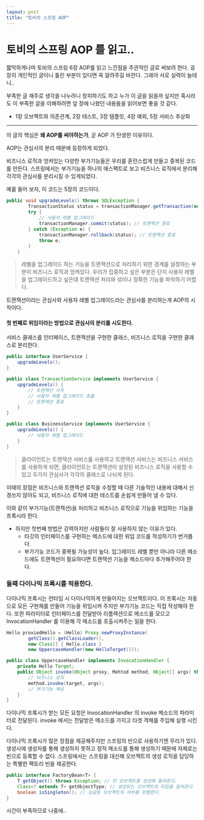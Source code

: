 ```yaml
---
layout: post
title: "토비의 스프링 AOP"
---
```


# 토비의 스프링 AOP 를 읽고..

짧막하게나마 토비의 스프링 6장 AOP를 읽고 느낀점을 주관적인 글로 써보려 한다. 굉장히 개인적인 글이니 틀린 부분이 있다면 꼭 알려주길 바란다. 그래야 서로 실력이 늘테니.. 

부족한 글 재주로 생각을 나누려니 창피하기도 하고 누가 이 글을 읽을까 싶지만 혹시라도 이 부족한 글을 이해하려면 앞 장에 나왔던 내용들을 읽어보면 좋을 것 같다. 

- 1장 오브젝트와 의존관계, 2장 테스트, 3장 템플릿, 4장 예외, 5장 서비스 추상화

---

이 글의 핵심은 **왜 AOP를 써야하는가**, 곧 AOP 가 탄생한 이유이다.

AOP는 관심사의 분리 때문에 등장하게 되었다. 

비즈니스 로직과 엉켜있는 다양한 부가기능들은 우리를 혼란스럽게 만들고 중복된 코드를 만든다. 
스프링에서는 부가기능을 하나의 애스팩트로 보고 비즈니스 로직에서 분리해 각각의 관심사를 분리시킬 수 있게되었다.

예를 들어 보자, 이 코드는 5장의 코드이다.
```java
public void upgradeLevels() throws SQLException {
        TransactionStatus status = transactionManager.getTransaction(new DefaultTransactionDefinition()); // 트랜잭션 시작
        try {
            // 사용자 레벨 업그레이드
            transactionManager.commit(status); // 트랜잭션 종료
        } catch (Exception e) {
            transactionManager.rollback(status); // 트랜잭션 종료
            throw e;
        }
    }
```  

> 레벨을 업그레이드 하는 기능을 트랜잭션으로 처리하기 위한 경계를 설정하는 부분이 비즈니스 로직과 엉켜있다.
우리가 집중하고 싶은 부분은 단지 사용자 레벨을 업그레이드하고 싶은데 트랜잭션 처리와 섞이니 정확한 기능을 파악하기 어렵다.

트랜잭션이라는 관심사와 사용자 레벨 업그레이드라는 관심사를 분리하는게 AOP의 시작이다.

#### 첫 번째로 위임이라는 방법으로 관심사의 분리를 시도한다. 
서비스 클래스를 인터페이스,
트랜잭션을 구현한 클래스, 비즈니스 로직을 구현한 클래스로 분리한다.

```java
public interface UserService {
    upgradeLevels();
}

public class TransactionService implements UserService {
    upgradeLevels() {
        // 트랜잭션 시작
        // 사용자 레벨 업그레이드 호출
        // 트랜잭션 종료
    }
}

public class BusinessService implements UserService {
    upgradeLevels() {
        // 사용자 레벨 업그레이드
    }
}
```  
> 클라이언트는 트랜잭션 서비스를 사용하고 트랜잭션 서비스는 비즈니스 서비스를 사용하게 되면,
 클라이언트는 트랜잭션이 설정된 비즈니스 로직을 사용할 수 있고 두가지 관심사가 각각의 클래스로 나뉘게 된다.

이때의 장점은 비즈니스와 트랜잭션 로직을 수정할 때 다른 기술적인 내용에 대해서 신경쓰지 않아도 되고,
비즈니스 로직에 대한 테스트를 손쉽게 만들어 낼 수 있다.

이와 같이 부가기능(트랜잭션)을 처리하고 비즈니스 로직으로 기능을 위임하는 기능을 프록시라 한다.

* 하지만 첫번째 방법은 강력하지만 사람들이 잘 사용하지 않는 이유가 있다.
    * 타깃의 인터페이스를 구현하는 메소드에 대한 위임 코드를 작성하기가 번거롭다.
    * 부가기능 코드가 중복될 가능성이 높다. 업그레이드 레벨 뿐만 아니라 다른 메소드에도 트랜잭션이 필요하다면
    트랜잭션 기능을 메소드마다 추가해주어야 한다.
    
### 둘째 다이나믹 프록시를 적용한다.

다이나믹 프록시는 런타임 시 다이나믹하게 만들어지는 오브젝트이다. 이 프록시는 자동으로 모든 구현체를 만들어 기능을 위임시켜 주지만
부가기능 코드는 직접 작성해야 한다. 또한 파라미터로 인터페이스를 전달받아 리플렉션으로 메소드를 모으고 InvocationHandler 를 이용해 
각 메소드를 호출시켜주는 일을 한다.

```java
Hello proxiedHello = (Hello) Proxy.newProxyInstance(
        getClass().getClassLoader(),
        new Class[] { Hello.class }
        new UppercaseHandler(new HelloTarget()));

public class UppercaseHandler implements InvocationHandler {
    private Hello Target;
    public Object invoke(Object proxy, Mehtod method, Object[] args) throws Throwable {
        // 비즈니스 로직
        method.invoke(target, args);
        // 부가기능 제공
    }
}
```
다이나믹 프록시가 받는 모든 요청은 InvocationHandler 의 invoke 메소드의 파라미터로 전달된다. invoke 에서는 전달받은 메소드를 가지고 
타겟 객체를 주입해 실행 시킨다.

다이나믹 프록시가 많은 장점을 제공해주지만 스프링의 빈으로 사용하기엔 무리가 있다. 생성시에 생성자를 통해 생성하지 못하고
정적 메소드를 통해 생성하기 때문에 자체로는 빈으로 등록할 수 없다.
스프링에서는 스프링을 대신해 오브젝트의 생성 로직을 담당하는 특별한 팩토리 빈을 제공한다.

```java
public interface FactoryBean<T> {
    T getObject() throws Exception; // 빈 오브젝트를 생성해 돌려준다.
    Class<? extends T> getObjectType; // 생성되는 오브젝트의 타입을 알려준다.
    boolean isSingleton(); // 싱글톤 오브젝트의 여부를 판별한다.
}
```

시간이 부족하므로 나중에..

 
  


